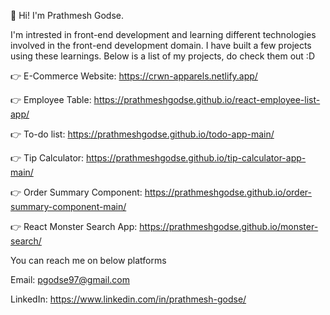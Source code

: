 👋 Hi! I'm Prathmesh Godse. 

I'm intrested in front-end development and learning different technologies involved in the front-end development domain.
I have built a few projects using these learnings. Below is a list of my projects, do check them out :D

👉 E-Commerce Website: https://crwn-apparels.netlify.app/

👉 Employee Table: https://prathmeshgodse.github.io/react-employee-list-app/

👉 To-do list: https://prathmeshgodse.github.io/todo-app-main/

👉 Tip Calculator: https://prathmeshgodse.github.io/tip-calculator-app-main/

👉 Order Summary Component: https://prathmeshgodse.github.io/order-summary-component-main/

👉 React Monster Search App: https://prathmeshgodse.github.io/monster-search/


You can reach me on below platforms

Email: pgodse97@gmail.com

LinkedIn: https://www.linkedin.com/in/prathmesh-godse/

